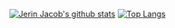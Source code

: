 [![Jerin Jacob's github stats](https://github-readme-stats.vercel.app/api?username=jerinjacob1999)](https://github.com/anuraghazra/github-readme-stats)
[![Top Langs](https://github-readme-stats.vercel.app/api/top-langs/?username=jerinjacob1999&layout=compact)](https://github.com/anuraghazra/github-readme-stats)
